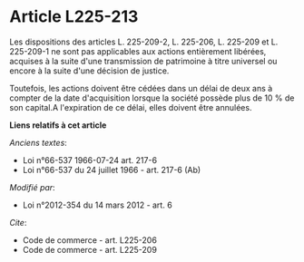 # Article L225-213

Les dispositions des articles L. 225-209-2, L. 225-206, L. 225-209 et L. 225-209-1 ne sont pas applicables aux actions
entièrement libérées, acquises à la suite d'une transmission de patrimoine à titre universel ou encore à la suite d'une
décision de justice. 

Toutefois, les actions doivent être cédées dans un délai de deux ans à compter de la date d'acquisition lorsque la société
possède plus de 10 % de son capital.A l'expiration de ce délai, elles doivent être annulées.

**Liens relatifs à cet article**

_Anciens textes_:

  - Loi n°66-537 1966-07-24 art. 217-6
  - Loi n°66-537 du 24 juillet 1966 - art. 217-6 (Ab)

_Modifié par_:

  - Loi n°2012-354 du 14 mars 2012 - art. 6

_Cite_:

  - Code de commerce - art. L225-206
  - Code de commerce - art. L225-209
